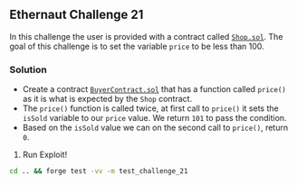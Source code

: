 ## Ethernaut Challenge 21

In this challenge the user is provided with a contract called [`Shop.sol`](./Shop.sol). The goal of this challenge is to set the variable `price` to be less than 100.

### Solution
- Create a contract [`BuyerContract.sol`](./BuyerContract.sol) that has a function called `price()` as it is what is expected by the `Shop` contract.
- The `price()` function is called twice, at first call to `price()` it sets the `isSold` variable to our `price` value. We return `101` to pass the condition.
- Based on the `isSold` value we can on the second call to `price()`, return `0`.

1. Run Exploit!

```sh
cd .. && forge test -vv -m test_challenge_21
```

